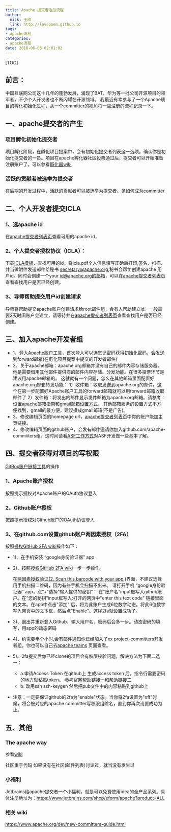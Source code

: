 ```yaml
---
title: Apache 提交者注册流程
author: 
  nick: 王欣
  link: http://lovepoem.github.io
tags: 
- apache流程  
categories: 
- apache流程
date: 2018-06-05 02:01:02
---
```

[TOC]

## 前言：
   中国互联网公司这十几年的蓬勃发展，涌现了BAT、华为等一批公司开源项目的领军者，不少个人开发者也不断闪耀在开源领域。
   我最近有幸参与了一个Apache项目的孵化初始化过程，从一个committer的视角将一些注册的流程记录一下。

## 一、apache提交者的产生
### 项目孵化初始化提交者
   项目孵化阶段，在孵化项目提案中，会有初始化提交者列表这一选项。确认你是初始化提交者的一员。项目在apache孵化器社区投票通过后，提交者可以开始准备注册账户了。可以参看[孵化器wiki](https://wiki.apache.org/incubator/)
### 活跃的贡献者被选举为提交者
   在后期的开发过程中，活跃的贡献者可以被选举为提交者。见[如何成为committer](https://www.apache.org/dev/new-committers-guide.html#becoming-a-committer)

## 二、个人开发者提交ICLA

### 1、选apache id
   在[apache提交者列表页](http://people.apache.org/committer-index.html)查看可用的apache id，
### 2、个人提交者授权协议（ICLA）：
   下载[ICLA模板](https://www.apache.org/licenses/icla.pdf)，查找可用的id。将icla.pdf个人信息填写正确后打印,签名、扫描、并当做附件发送邮件给秘书 secretary@apache.org,秘书会帮忙创建apache 用户id。同时会创建一个your id@apache.org的邮箱，可以在[apache提交者列表页](http://people.apache.org/committer-index.html)查看查找用户是否已经创建。
### 3、导师帮助提交用户id创建请求
   导师将帮助提交apache账户创建请求给root邮件组，会有人帮助建立id。一般需要2天时间账户会建立，请等待并在[apache提交者列表页](http://people.apache.org/committer-index.html)查看查找用户是否已经创建。

## 三、加入apache开发者组
   * 1、登入[Apache账户工具](https://id.apache.org/)，首次登入可以选忘记密码获得初始化密码，会发送到forward邮箱(在孵化项目提案中提交的开发者邮件)
   * 2、关于apache邮箱：apache.org邮箱并没有自己的邮件内容存储服务器。他是需要借用其他邮件提供商的邮件内容存储、分发功能。在很多投票环节是建议用apache邮箱的。
    这就就有一个问题，怎么在其他邮箱里面配置好apache.org邮箱转发功能：
    1）收件箱：收取发送到apache.org的邮件。这个在第一步配置好Apache账户工具的forward邮箱就可以用forward邮箱收取邮件了
    2）发件箱：将发出的邮件显示发件邮箱为apache.org邮箱。请参考：[设置apache邮箱指南](https://reference.apache.org/committer/email)和[gmail邮箱设置方式](http://gmailblog.blogspot.com/2009/07/send-mail-from-another-address-without.html)。 其他邮箱服务的设置方式不方便找到，gmail的最方便，建议换成gmail邮箱(不是广告)。
   * 3、修改编辑页面的homepage url，[apache提交者列表页](http://people.apache.org/committer-index.html)中你的账户能加主页链接。
   * 4、修改编辑页面的github账户，会发有邮件邀请你加入github.com/apache-commiiters组。这时间请看[ASF工作方式](http://www.apache.org/foundation/how-it-works.html#developers)对ASF开发做一些基本了解。
## 四、提交者获得对项目的写权限

[GitBox账户链接工具](https://gitbox.apache.org/setup/)的操作

### 1、Apache账户授权
   按照提示授权对Apache账户的OAuth协议登入
### 2、Github账户授权
   按照提示授权对Github账户的OAuth协议登入
### 3、在github.com设置github账户两因素授权（2FA）
   按照[授权GitHub 2FA wiki](https://help.github.com/articles/configuring-two-factor-authentication-via-a-totp-mobile-app/)操作如下：
* 1)、在手机安装 “google身份验证器” app
* 2)、按照[授权GitHub 2FA wiki](https://help.github.com/articles/configuring-two-factor-authentication-via-a-totp-mobile-app/)一步一步操作。

   在[两因素授权验证(2. Scan this barcode with your app.)](https://github.com/settings/two_factor_authentication/verify)界面，不建议选择用手机扫描二维码，因为有些手机会扫描不出来。
   请打开手机 “google身份验证器” app，点“+”选择“输入提供的秘钥”： 在“账户名”input框写入github账户。在“您的秘钥”input框写入:打开的网页中"enter this text code" 链接里面的文本。在app中点击"添加" 后，将为此账户生成6位数字动态。将此6位数字写入网页中的文本框，然后点“Enable”。这样2fa就设置成功了。

* 3)、退出并重新登入Github，输入用户名、密码后会多一步。动态密码的填写，用app的动态密码

* 4)、约需要半个小时,会有邮件通知你已经加入了xx project-committers开发者组。你也可以自己去[apache teams](https://github.com/orgs/apache/teams) 页面查看。

* 5)、2fa提交后你已经clone的项目会有权限校验问题，解决方法为下面二选一：
  * a.申请Access Token
   在github上 生成access token 后，指令行需要密码的地方就粘贴token。
   参考官网[帮助链接一](https://help.github.com/articles/https-cloning-errors/#provide-access-token-if-2fa-enabled)和[帮助链接二](https://help.github.com/articles/creating-a-personal-access-token-for-the-command-line/)
  * b. 改用ssh
   ssh-keygen 然后把pub文件中的内容粘贴到github上
  
* 注意：一定要保证github的2fa为"enable"状态。当你将2fa设置为"off"时候，将会被对应的apache committer写权限组除名，直到你再次设置成功为止。
  
## 五、其他
   ### The apache way
   参看[wiki](http://apache.org/foundation/governance/)

   社区重于代码
   如果没有在社区(邮件列表)讨论过，就当没有发生过
   ### 小福利
   Jetbrains给apache提交者一个小福利，就是可以免费使用idea的全产品系列。具体注册地址为：https://www.jetbrains.com/shop/eform/apache?product=ALL
   ### 相关 wiki
https://www.apache.org/dev/new-committers-guide.html
